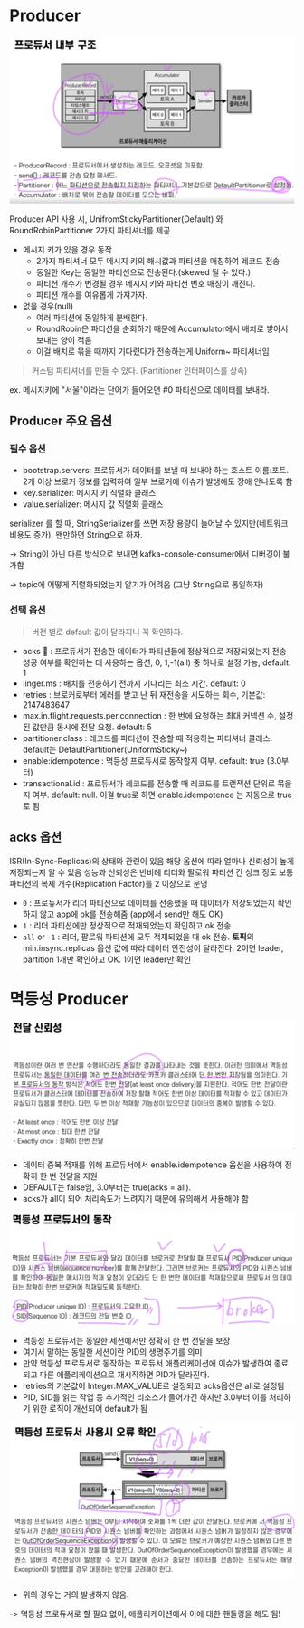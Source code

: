 # Producer

![producer-structure.png](../assets/producer-structure.png)

Producer API 사용 시,
UnifromStickyPartitioner(Default) 와 RoundRobinPartitioner 2가지 파티셔너를 제공

- 메시지 키가 있을 경우 동작
  - 2가지 파티셔너 모두 메시지 키의 해시값과 파티션을 매칭하여 레코드 전송
  - 동일한 Key는 동일한 파티션으로 전송된다.(skewed 될 수 있다.)
  - 파티션 개수가 변경될 경우 메시지 키와 파티션 번호 매칭이 깨진다.
  - 파티션 개수를 여유롭게 가져가자.
- 없을 경우(null)
  - 여러 파티션에 동일하게 분배한다.
  - RoundRobin은 파티션을 순회하기 때문에 Accumulator에서 배치로 쌓아서 보내는 양이 적음
  - 이걸 배치로 묶을 때까지 기다렸다가 전송하는게 Uniform~ 파티셔너임

> 커스텀 파티셔너를 만들 수 있다. (Partitioner 인터페이스를 상속)

ex. 메시지키에 "서울"이라는 단어가 들어오면 #0 파티션으로 데이터를 보내라.


## Producer 주요 옵션

### 필수 옵션

- bootstrap.servers: 프로듀서가 데이터를 보낼 때 보내야 하는 호스트 이름:포트. 2개 이상 브로커 정보를 입력하여 일부 브로커에 이슈가 발생해도 장애 안나도록 함
- key.serializer: 메시지 키 직렬화 클래스
- value.serializer: 메시지 값 직렬화 클래스

serializer 를 할 때, StringSerializer를 쓰면 저장 용량이 늘어날 수 있지만(네트워크 비용도 증가), 왠만하면 String으로 하자.

-> String이 아닌 다른 방식으로 보내면 kafka-console-consumer에서 디버깅이 불가함

-> topic에 어떻게 직렬화되었는지 알기가 어려움 (그냥 String으로 통일하자)

### 선택 옵션
> 버전 별로 default 값이 달라지니 꼭 확인하자.

- acks 🌟 : 프로듀서가 전송한 데이터가 파티션들에 정상적으로 저장되었는지 전송 성공 여부를 확인하는 데 사용하는 옵션, 0, 1,-1(all) 중 하나로 설정 가능, default: 1
- linger.ms : 배치를 전송하기 전까지 기다리는 최소 시간. default: 0
- retries : 브로커로부터 에러를 받고 난 뒤 재전송을 시도하는 회수, 기본값: 2147483647
- max.in.flight.requests.per.connection : 한 번에 요청하는 최대 커넥션 수, 설정된 값만큼 동시에 전달 요청. default: 5
- partitioner.class : 레코드를 파티션에 전송할 때 적용하는 파티셔너 클래스. default는 DefaultPartitioner(UniformSticky~)
- enable:idempotence : 멱등성 프로듀서로 동작할지 여부. default: true (3.0부터)
- transactional.id : 프로듀서가 레코드를 전송할 때 레코드를 트랜잭션 단위로 묶을지 여부. default: null. 이걸 true로 하면 enable.idempotence 는 자동으로 true로 됨

## acks 옵션 
ISR(In-Sync-Replicas)의 상태와 관련이 있음
해당 옵션에 따라 얼마나 신뢰성이 높게 저장되는지 알 수 있음
성능과 신뢰성은 반비례
리더와 팔로워 파티션 간 싱크 정도
보통 파티션의 복제 개수(Replication Factor)를 2 이상으로 운영

- `0` : 프로듀서가 리더 파티션으로 데이터를 전송했을 때 데이터가 저장되었는지 확인하지 않고 app에 ok를 전송해줌 (app에서 send만 해도 OK)
- `1` : 리더 파티션에만 정상적으로 적재되었는지 확인하고 ok 전송
- `all` or `-1` : 리더, 팔로워 파티션에 모두 적재되었을 때 ok 전송. **토픽**의 min.insync.replicas 옵션 값에 따라 데이터 안전성이 달라진다.
2이면 leader, partition 1개만 확인하고 OK. 1이면 leader만 확인


# 멱등성 Producer

![idempotence.png](..%2Fassets%2Fidempotence.png)

- 데이터 중복 적재를 위해 프로듀서에서 enable.idempotence 옵션을 사용하여 정확히 한 번 전달을 지원
- DEFAULT는 false임, 3.0부터는 true(acks = all).
- acks가 all이 되어 처리속도가 느려지기 때문에 유의해서 사용해야 함

![idempotence-work.png](..%2Fassets%2Fidempotence-work.png)

- 멱등성 프로듀서는 동일한 세션에서만 정확히 한 번 전달을 보장
- 여기서 말하는 동일한 세션이란 PID의 생명주기를 의미
- 만약 멱등성 프로듀서로 동작하는 프로듀서 애플리케이션에 이슈가 발생하여 종료되고 다른 애플리케이션으로 재시작하면 PID가 달라진다.
- retries의 기본값이 Integer.MAX_VALUE로 설정되고 acks옵션은 all로 설정됨
- PID, SID를 읽는 작업 등 추가적인 리소스가 들어가긴 하지만 3.0부터 이를 처리하기 위한 로직이 개선되어 default가 됨

![itempotence-processing.png](..%2Fassets%2Fitempotence-processing.png)

- 위의 경우는 거의 발생하지 않음.

-> 멱등성 프로듀서로 할 필요 없이, 애플리케이션에서 이에 대한 핸들링을 해도 됨!

